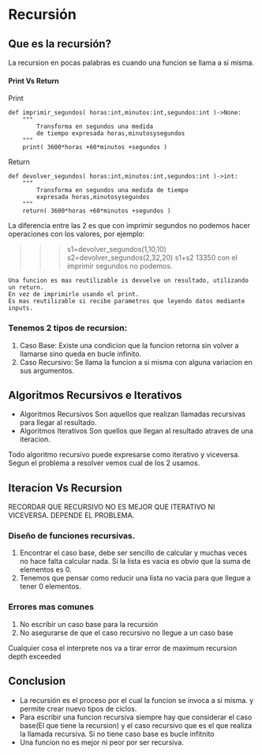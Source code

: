 # Recursión

## Que es la recursión?
La recursion en pocas palabras es cuando una funcion se llama a si misma.

#### Print Vs Return
Print
```
def imprimir_segundos( horas:int,minutos:int,segundos:int )->None:
    """
        Transforma en segundos una medida
        de tiempo expresada horas,minutosysegundos
    """
    print( 3600*horas +60*minutos +segundos )
```
Return
```
def devolver_segundos( horas:int,minutos:int,segundos:int )->int:
    """
        Transforma en segundos una medida de tiempo
        expresada horas,minutosysegundos
    """
    return( 3600*horas +60*minutos +segundos )
```
La diferencia entre las 2 es que con imprimir segundos
no podemos hacer operaciones con los valores, por ejemplo:
>>>s1=devolver_segundos(1,10,10)
>>>s2=devolver_segundos(2,32,20)
>>>s1+s2
13350
con el imprimir segundos no podemos.

```
Una funcion es mas reutilizable is devuelve un resultado, utilizando un return.
En vez de imprimirlo usando el print.
Es mas reutilizable si recibe parametros que leyendo datos mediante inputs.
```
### Tenemos 2 tipos de recursion:
1. Caso Base:
Existe una condicion que la funcion retorna sin volver a llamarse sino queda en bucle infinito.
2. Caso Recursivo:
Se llama la funcion a si misma con alguna variacion en sus argumentos.

## Algoritmos Recursivos e Iterativos
- Algoritmos Recursivos
Son aquellos que realizan llamadas recursivas para llegar al resultado.
- Algoritmos Iterativos
Son quellos que llegan al resultado atraves de una iteracion.

Todo algoritmo recursivo puede expresarse como iterativo y viceversa.
Segun el problema a resolver vemos cual de los 2 usamos.

## Iteracion Vs Recursion

RECORDAR QUE RECURSIVO NO ES MEJOR QUE ITERATIVO NI VICEVERSA.
DEPENDE EL PROBLEMA.

### Diseño de funciones recursivas.
1. Encontrar el caso base, debe ser sencillo de calcular
   y muchas veces no hace falta calcular nada. Si la lista
   es vacia es obvio que la suma de elementos es 0.
2. Tenemos que pensar como reducir una lista no vacia para
   que llegue a tener 0 elementos.

### Errores mas comunes
1. No escribir un caso base para la recursión
2. No asegurarse de que el caso recursivo no llegue a un caso base

Cualquier cosa el interprete nos va a tirar error de maximum recursion depth exceeded

## Conclusion
- La recursión es el proceso por el cual la funcion se invoca a si misma. y permite crear nuevo tipos de ciclos.
- Para escribir una funcion recursiva siempre hay que considerar el caso base(El que tiene la recursion) y
  el caso recursivo que es el que realiza la llamada recursiva. Si no tiene caso base es bucle infitnito
- Una funcion no es mejor ni peor por ser recursiva.